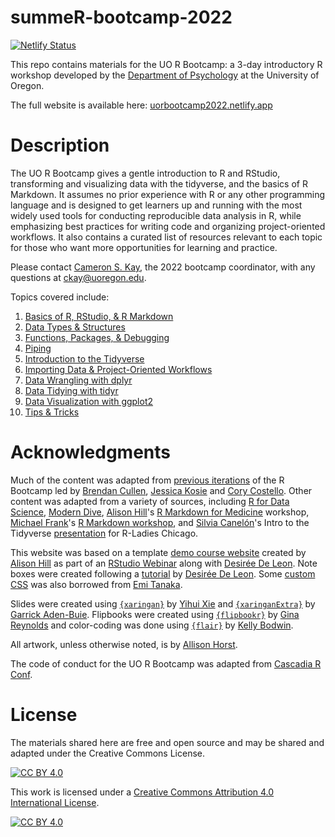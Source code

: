 # summeR-bootcamp-2022

[![Netlify Status](https://api.netlify.com/api/v1/badges/9af47a19-4cf5-47c1-8c42-0f51dcf2bb2b/deploy-status)](https://app.netlify.com/sites/uorbootcamp2022/deploys)

This repo contains materials for the UO R Bootcamp: a 3-day introductory R workshop developed by the [Department of Psychology](https://psychology.uoregon.edu/) at the University of Oregon. 

The full website is available here: [uorbootcamp2022.netlify.app](https://uorbootcamp2022.netlify.app/)

# Description

The UO R Bootcamp gives a gentle introduction to R and RStudio, transforming and visualizing data with the tidyverse, and the basics of R Markdown. It assumes no prior experience with R or any other programming language and is designed to get learners up and running with the most widely used tools for conducting reproducible data analysis in R, while emphasizing best practices for writing code and organizing project-oriented workflows. It also contains a curated list of resources relevant to each topic for those who want more opportunities for learning and practice. 

Please contact [Cameron S. Kay](https://cameronstuartkay.com), the 2022 bootcamp coordinator, with any questions at [ckay@uoregon.edu](mailto:ckay@uoregon.edu).

Topics covered include:

1. [Basics of R, RStudio, & R Markdown](https://uorbootcamp2022.netlify.app/post/01-r-basics/)
2. [Data Types & Structures](https://uorbootcamp2022.netlify.app/post/03-data-types/)
3. [Functions, Packages, & Debugging](https://uorbootcamp2022.netlify.app/post/04-functions/)
4. [Piping](https://uorbootcamp2022.netlify.app/post/06-pipes/)
5. [Introduction to the Tidyverse](https://uorbootcamp2022.netlify.app/post/05-intro-tidyverse/)
6. [Importing Data & Project-Oriented Workflows](https://uorbootcamp2022.netlify.app/post/07-importing-workflows/)
7. [Data Wrangling with dplyr](https://uorbootcamp2022.netlify.app/post/08-dplyr/)
8. [Data Tidying with tidyr](https://uorbootcamp2022.netlify.app/post/09-tidyr/)
9. [Data Visualization with ggplot2](https://uorbootcamp2022.netlify.app/post/10-ggplot2/)
10. [Tips & Tricks](https://uorbootcamp2022.netlify.app/post/11-tips/)

# Acknowledgments

Much of the content was adapted from [previous iterations](https://github.com/uopsych) of the R Bootcamp led by [Brendan Cullen](https://bcullen.rbind.io/), [Jessica Kosie](https://jkosie.github.io/) and [Cory Costello](https://corykcostello.com/). Other content was adapted from a variety of sources, including [R for Data Science](https://r4ds.had.co.nz/), [Modern Dive](https://moderndive.com/), [Alison Hill](https://alison.rbind.io/)'s [R Markdown for Medicine](https://rmd4medicine.netlify.app/) workshop, [Michael Frank](https://web.stanford.edu/~mcfrank/)'s [R Markdown workshop](https://github.com/mcfrank/rmarkdown-workshop), and [Silvia Canelón](https://silvia.rbind.io/)'s Intro to the Tidyverse [presentation](https://github.com/spcanelon/2020-rladies-chi-tidyverse) for R-Ladies Chicago. 

This website was based on a template [demo course website](https://github.com/apreshill/share-blogdown) created by [Alison Hill](https://alison.rbind.io) as part of an [RStudio Webinar](https://rstudio.com/resources/webinars/sharing-on-short-notice-how-to-get-your-materials-online-with-r-markdown/) along with [Desirée De Leon](https://desiree.rbind.io/). Note boxes were created following a [tutorial](https://desiree.rbind.io/post/2019/making-tip-boxes-with-bookdown-and-rmarkdown/) by [Desirée De Leon](https://desiree.rbind.io/). Some [custom CSS](https://github.com/emitanaka/ninja-theme) was also borrowed from [Emi Tanaka](https://emitanaka.org/). 

Slides were created using [`{xaringan}`](https://github.com/yihui/xaringan) by [Yihui Xie](https://yihui.org/) and [`{xaringanExtra}`](https://pkg.garrickadenbuie.com/xaringanExtra/#/) by [Garrick Aden-Buie](https://www.garrickadenbuie.com/). Flipbooks were created using [`{flipbookr}`](https://evamaerey.github.io/flipbooks/about) by [Gina Reynolds](https://evangelinereynolds.netlify.app/) and color-coding was done using [`{flair}`](https://r-for-educators.github.io/flair/index.html) by [Kelly Bodwin](https://www.kelly-bodwin.com/).

All artwork, unless otherwise noted, is by [Allison Horst](https://twitter.com/allison_horst). 

The code of conduct for the UO R Bootcamp was adapted from [Cascadia R Conf](https://cascadiarconf.com/policies/).

# License

The materials shared here are free and open source and may be shared and adapted under the Creative Commons License.

[![CC BY 4.0][cc-by-shield]][cc-by]

This work is licensed under a
[Creative Commons Attribution 4.0 International License][cc-by].

[![CC BY 4.0][cc-by-image]][cc-by]

[cc-by]: http://creativecommons.org/licenses/by/4.0/
[cc-by-image]: https://i.creativecommons.org/l/by/4.0/88x31.png
[cc-by-shield]: https://img.shields.io/badge/License-CC%20BY%204.0-lightgrey.svg
